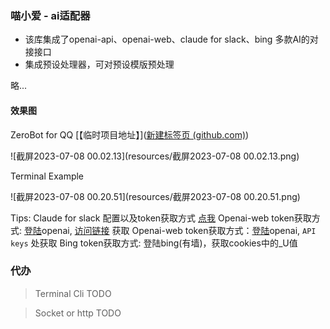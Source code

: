 ### 喵小爱 - ai适配器

* 该库集成了openai-api、openai-web、claude for slack、bing 多款AI的对接接口
* 集成预设处理器，可对预设模版预处理

略...

#### 效果图

ZeroBot for QQ  [【临时项目地址】]([新建标签页 (github.com)](https://github.com/bincooo/ZeroBot-Plugin-Playground))

![截屏2023-07-08 00.02.13](resources/截屏2023-07-08 00.02.13.png)

Terminal Example

![截屏2023-07-08 00.20.51](resources/截屏2023-07-08 00.20.51.png)

Tips:
Claude for slack 配置以及token获取方式 [点我](https://github.com/Anyc66666666/claude-api)
Openai-web token获取方式: [登陆](http://chat.openai.com/)openai,  [访问链接](https://chat.openai.com/api/auth/session) 获取
Openai-web token获取方式：[登陆](https://platform.openai.com/)openai, `API keys` 处获取
Bing token获取方式:  登陆bing(有墙)，获取cookies中的_U值

### 代办

> Terminal Cli TODO

> Socket or http TODO